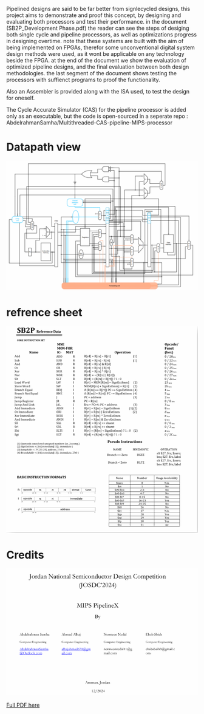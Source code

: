 Pipelined designs are said to be far better from signlecycled designs, this project aims to demonstrate and proof this concept, by designing and evaluating both processors and test their performance. 
in the document (SB2P_Development Phase.pdf) the reader can see the steps of desiging both single cycle and pipeline processors, as well as optimizations progress in designing overtime. 
note that these systems are built with the aim of being implemented on FPGAs, therefor some unconventional digital system design methods were used, as it wont be applicable on any technology beside the FPGA. 
at the end of the document we show the evaluation of optimized pipeline designs, and the final evaluation between both design methodologies. 
the last segment of the document shows testing the processors with suffienct programs to proof the functionality. 

Also an Assembler is provided along with the ISA used, to test the design for oneself. 

The Cycle Accurate Simulator (CAS) for the pipeline processor is added only as an executable, but the code is open-sourced in a seperate repo : AbdelrahmanSamha/Multithreaded-CAS-pipeline-MIPS-processor 

# Datapath view 
![Datapath](IMAGES/DataPath.png)

# refrence sheet 
![Sheet](IMAGES/refrencesheet.png)
# Credits
![Credits](IMAGES/Credits.png)

[Full PDF here](SB2P_Development.pdf)

